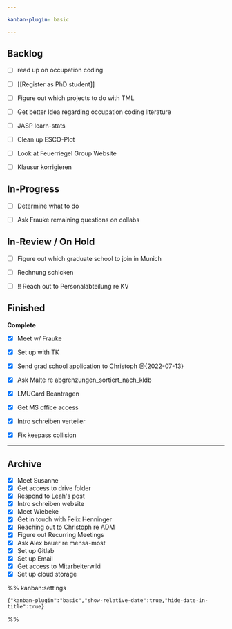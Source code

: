 ```yaml
---

kanban-plugin: basic

---
```


## Backlog

- [ ] read up on occupation coding
- [ ] [[Register as PhD student]]
- [ ] Figure out which projects to do with TML
- [ ] Get better Idea regarding occupation coding literature
- [ ] JASP learn-stats
- [ ] Clean up ESCO-Plot
- [ ] Look at Feuerriegel Group Website
- [ ] Klausur korrigieren


## In-Progress

- [ ] Determine what to do
- [ ] Ask Frauke remaining questions on collabs


## In-Review / On Hold

- [ ] Figure out which graduate school to join in Munich
- [ ] Rechnung schicken
- [ ] !! Reach out to Personalabteilung re KV


## Finished

**Complete**
- [x] Meet w/ Frauke
- [x] Set up with TK
- [x] Send grad school application to Christoph @{2022-07-13}
- [x] Ask Malte re abgrenzungen_sortiert_nach_kldb
- [x] LMUCard Beantragen
- [x] Get MS office access
- [x] Intro schreiben verteiler
- [x] Fix keepass collision


***

## Archive

- [x] Meet Susanne
- [x] Get access to drive folder
- [x] Respond to Leah's post
- [x] Intro schreiben website
- [x] Meet Wiebeke
- [x] Get in touch with Felix Henninger
- [x] Reaching out to Christoph re ADM
- [x] Figure out Recurring Meetings
- [x] Ask Alex bauer re mensa-most
- [x] Set up Gitlab
- [x] Set up Email
- [x] Get access to Mitarbeiterwiki
- [x] Set up cloud storage

%% kanban:settings
```
{"kanban-plugin":"basic","show-relative-date":true,"hide-date-in-title":true}
```
%%